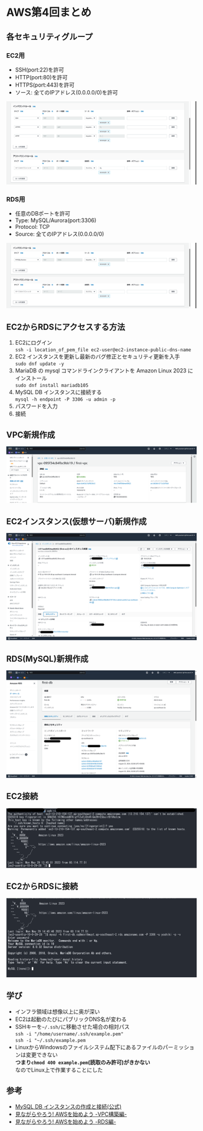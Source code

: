 # AWS第4回まとめ

## 各セキュリティグループ
### EC2用
- SSH(port:22)を許可
- HTTP(port:80)を許可
- HTTPS(port:443)を許可
- ソース: 全てのIPアドレス(0.0.0.0/0)を許可

![EC2セキュリティグループ](images/EC2security.png)

### RDS用
- 任意のDBポートを許可
- Type: MySQL/Aurora(port:3306)
- Protocol: TCP
- Source: 全てのIPアドレス(0.0.0.0/0)

![RDSセキュリティグループ](images/DBsecurity.png)

## EC2からRDSにアクセスする方法

1. EC2にログイン  
`ssh -i location_of_pem_file ec2-user@ec2-instance-public-dns-name`
2. EC2 インスタンスを更新し最新のバグ修正とセキュリティ更新を入手  
`sudo dnf update -y`
3. MariaDB の mysql コマンドラインクライアントを Amazon Linux 2023 にインストール  
`sudo dnf install mariadb105`
4. MySQL DB インスタンスに接続する  
`mysql -h endpoint -P 3306 -u admin -p`
5. パスワードを入力
6. 接続

## VPC新規作成
![VPC](images/VPC.png)

## EC2インスタンス(仮想サーバ)新規作成
![EC2](images/EC2.png)

## RDS(MySQL)新規作成
![RDS](images/RDS.png)

## EC2接続
![EC2アクセス](images/EC2Access.png)

## EC2からRDSに接続
![RDSアクセス](images/RDSAccess.png)

## 学び
- インフラ領域は想像以上に奥が深い
- EC2は起動のたびにパブリックDNS名が変わる
- SSHキーを`~/.ssh/`に移動させた場合の相対パス  
`ssh -i "/home/username/.ssh/example.pem"`  
`ssh -i "~/.ssh/example.pem `
- LinuxからWindowsのファイルシステム配下にあるファイルのパーミッションは変更できない  
**つまり`chmod 400 example.pem`(読取のみ許可)がきかない**  
なのでLinux上で作業することにした

## 参考
- [MySQL DB インスタンスの作成と接続(公式)](https://docs.aws.amazon.com/ja_jp/AmazonRDS/latest/UserGuide/CHAP_GettingStarted.CreatingConnecting.MySQL.html)
- [見ながらやろう! AWSを始めよう -VPC構築編-](https://qiita.com/nago3/items/f5badeb4f7e5c32b0540)
- [見ながらやろう! AWSを始めよう -RDS編-](https://qiita.com/nago3/items/1cd6daa5ad6377e325ed)
